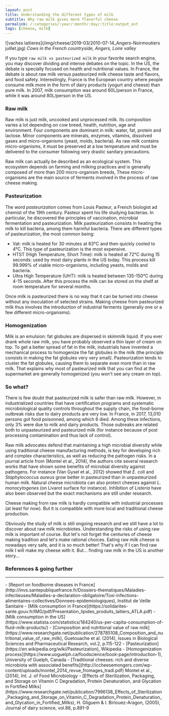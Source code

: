 ```yaml
---
layout: post
title: Understanding the different types of milk
subtitle: Why raw milk gives more flavorful cheese
permalink: /:categories/:year/:month/:day/:title:output_ext
tags: [cheese, milk]
---
```


![vaches laitieres](/img/cheese/2019-03/2010-07-14_Angers-Noirmoutiers juillet.jpg)
*Cows in the French countryside, Angers, Loire valley*

If you type `raw milk vs pasteurized milk` in your favorite search engine, you may discover dividing and intense debates on the topic. In the US, the debate is specially focused on health and nutritional values. In France, the debate is about raw milk versus pasteurized milk cheese taste and flavors, and food safety. Interestingly, France is the European country where people consume milk more in the form of dairy products (yogurt and cheese) than pure milk. In 2007, milk consumption was around 60L/person in France, while it was around 80L/person in the US.


### Raw milk
Raw milk is just milk, uncooked and unprocessed milk. Its composition varies a lot depending on cow breed, health, nutrition, age and environment. Four components are dominant in milk: water, fat, protein and lactose. Minor components are minerals, enzymes, vitamins, dissolved gases and micro-organisms (yeast, molds, bacteria).
As raw milk contains micro-organisms, it must be preserved at a low temperature and must be delivered to the consumer following very drastic sanitary precautions. 

Raw milk can actually be described as an ecological system. This ecosystem depends on farming and milking practices and is generally composed of more than 200 micro-organism breeds, 
These micro-organisms are the main source of ferments involved in the process of raw cheese making.

### Pasteurization
The word *pasteurization* comes from Louis Pasteur, a French biologist ad chemist of the 19th century. Pasteur spent his life studying bacterias. In particular, he discovered the principles of vaccination, microbial fermentation and pasteurization.
Milk pasteurization consists in heating the milk to kill bacteria, among them harmful bacteria. There are different types of pasteurization, the most common being:
- Vat: milk is heated for 30 minutes at 63°C and then quickly cooled to 4°C. This type of pasteurization is the most expensive. 
- HTST (High Temperature, Short Time): milk is heated at 72°C during 15 seconds: used by most dairy plants in the US today. This process kill 99.999% of viable micro-organisms, including yeasts, molds and bacteria.
- Ultra High Temperature (UHT): milk is heated between 135-150°C during 4-15 seconds. After this process the milk can be stored on the shelf at room temperature for several months.

Once milk is pasteurized there is no way that it can be turned into cheese without any inoculation of selected strains. Making cheese from pasteurized milk thus involves the introduction of industrial ferments (generally one or a few different micro-organisms).

### Homogenization
Milk is an emulsion: fat globules are dispersed in skimmilk liquid. If you ever drank whole raw milk, you have probably observed a thin layer of cream on top. 
To get a better spread of fat in the milk, industrials have invented a mechanical process to homogenize the fat globules in the milk (the principle consists in making the fat globules very very small). Pasteurization tends to cluster the fat globules, causing them to separate even more than in raw milk. 
That explains why most of pasteurized milk that you can find at the supermarket are generally homogenized (you won't see any cream on top).

### So what?
There is few doubt that pasteurized milk is safer than raw milk. However, in industrialized countries that have certification programs and systematic microbiological quality controls throughout the supply chain, the food-borne outbreak risks due to dairy products are very low. In France, in 2017, 13,010 persons got food poisonned, among which 6 died. Among these infections, only 3% were due to milk and dairy products. Those oubreaks are related both to unpasteurized and pasteurized milk (for instance because of post processing contamination and thus lack of control).

Raw milk advocates defend that maintaining a high microbial diversity while using traditional cheese manufacturing methods, is key for developing rich and complex characteristics, as well as reducing the pathogen risks.
In a journal article from (Montel et al., 2014), the authors cite several research works that have shown some benefits of microbial diversity against pathogens. For instance (Van Gysel et al., 2012) showed that *E. coli* and *Staphylococcus aureus* grow better in pasteurized than in unpasteurized human milk. Natural cheese microbiota can also protect cheeses against *L. monocytogenes* (on Livarot surface for instance). Inhibition of *Listeria* have also been observed but the exact mechanisms are still under research.

Cheese making from raw milk is hardly compatible with industrial processes (at least for now). But it is compatible with more local and traditional cheese production.

Obviously the study of milk is still ongoing research and we still have a lot to discover about raw milk microbiotes.
Understanding the risks of using raw milk is important of course. But let's not forget the centuries of cheese making tradition and let's make rational choices. Eating raw milk cheese is nowadays very safe, and it is so much better!
That's why if I can find raw milk I will make my cheese with it. But... finding raw milk in the US is another story... 


### References & going further
---
<p style="margin-bottom:5px"></p>
- [Report on foodborne diseases in France](http://invs.santepubliquefrance.fr/Dossiers-thematiques/Maladies-infectieuses/Maladies-a-declaration-obligatoire/Toxi-infections-alimentaires-collectives/Donnees-epidemiologiques), Institut de Veille Sanitaire
- [Milk consumption in France](https://solidarites-sante.gouv.fr/IMG/pdf/Presentation_lipides_produits_laitiers_ATLA.pdf)
- [Milk consumption in the US](https://www.statista.com/statistics/184240/us-per-capita-consumption-of-fluid-milk-products/)
- [Composition and nutritional value of raw milk](https://www.researchgate.net/publication/278785108_Composition_and_nutritional_value_of_raw_milk), Guetouache et al. (2014), Issues in Biological Sciences and Pharmaceutical Research, vol.2, p.115-122
- [Pasteurization](https://en.wikipedia.org/wiki/Pasteurization), Wikipedia
- [Homogenization process](https://www.uoguelph.ca/foodscience/book-page/introduction-1), University of Guelph, Canada
- [Traditional cheeses: rich and diverse microbiota with associated benefits](http://iccheesemongers.com/wp-content/uploads/montel_2014_revue_fromages_tradi.pdf) Montel et al., (2014), Int. J. of Food Microbiology
- [Effects of Sterilization, Packaging, and Storage on Vitamin C Degradation, Protein Denaturation, and Glycation in Fortified Milks](https://www.researchgate.net/publication/7996138_Effects_of_Sterilization_Packaging_and_Storage_on_Vitamin_C_Degradation_Protein_Denaturation_and_Glycation_in_Fortified_Milks), H. Gliguem & I. Birlouez-Aragon, (2005), Journal of dairy science, vol.88, p.891-9
